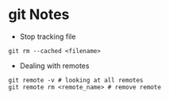 # git Notes

- Stop tracking file

```
git rm --cached <filename>
```

- Dealing with remotes

```
git remote -v # looking at all remotes
git remote rm <remote_name> # remove remote
```
